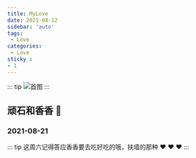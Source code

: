 ```yaml
---
title: MyLove
date: 2021-08-12
sidebar: 'auto'
tags:
 - Love
categories:
 - Love
sticky : 
- 1
---
```


::: tip
![首图](/xiangxiang.jpeg)
:::

<!-- more -->

## 顽石和香香 :love_letter:

### 2021-08-21
::: tip
这周六记得答应香香要去吃好吃的哦，扶墙的那种 :heart: :heart: :heart:
:::
